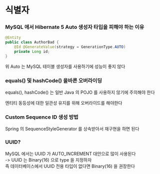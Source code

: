 # 식별자

### MySQL 에서 Hibernate 5 Auto 생성자 타입을 피해야 하는 이유
```java
@Entity
public class AuthorBad {
    @Id @GenerateValue(strategy = GenerationType.AUTO)
    private Long id;
}
```

위 Auto 는 MySQL 테이블 생성자를 사용하기에 성능이 좋지 않다 <br>

### equals() 및 hashCode() 올바른 오버라이딩
equals(), hashCode() 는 일반 Java 의 POJO 를 사용하지 않기에 주의해야 한다 <br>

엔티티 동등성에 대한 일관성 유지를 위해 오버라이드를 해야한다 <br> 

### Custom Sequence ID 생성 방법
Spring 의 SequenceStyleGenerator 를 상속받아서 재구현을 하면 된다 <br>

### UUID?
MySQL 에서는 UUID 가 AUTO_INCREMENT 대안으로 많이 사용된다 <br>
-> UUID 는 Binary(16) 으로 type 을 지정하자 <br>
즉 데이터베이스에서 UUID 전용 타입이 없다면 Binary(16) 을 권장한다 <br>
